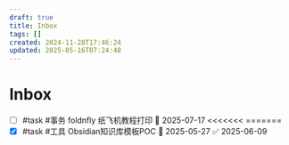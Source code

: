 ```yaml
---
draft: true
title: Inbox
tags: []
created: 2024-11-28T17:46:24
updated: 2025-05-16T07:24:48
---
```


# Inbox
- [ ] #task #事务 foldnfly 纸飞机教程打印 📅 2025-07-17
<<<<<<<
=======
- [x] #task #工具 Obsidian知识库模板POC 📅 2025-05-27 ✅ 2025-06-09
>>>>>>>
